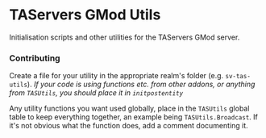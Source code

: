 # TAServers GMod Utils

Initialisation scripts and other utilities for the TAServers GMod server.

### Contributing

Create a file for your utility in the appropriate realm's folder (e.g. `sv-tas-utils`).
_If your code is using functions etc. from other addons, or anything from `TASUtils`, you should place it in `initpostentity`_

Any utility functions you want used globally, place in the `TASUtils` global table to keep everything together, an example being `TASUtils.Broadcast`.
If it's not obvious what the function does, add a comment documenting it.
